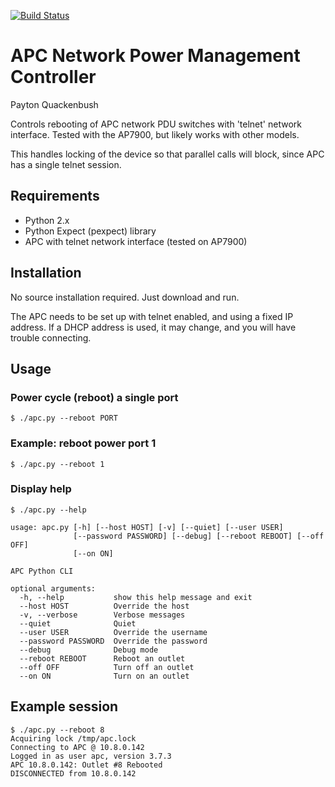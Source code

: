 [![Build Status](https://travis-ci.org/quackenbush/APC.svg?branch=master)](https://travis-ci.org/quackenbush/APC)

APC Network Power Management Controller
=======================================

Payton Quackenbush

Controls rebooting of APC network PDU switches with 'telnet' network interface.
Tested with the AP7900, but likely works with other models.

This handles locking of the device so that parallel calls will block, since
APC has a single telnet session.

Requirements
------------

- Python 2.x
- Python Expect (pexpect) library
- APC with telnet network interface (tested on AP7900)

Installation
------------

No source installation required.  Just download and run.

The APC needs to be set up with telnet enabled, and using a fixed IP address.
If a DHCP address is used, it may change, and you will have trouble connecting.

Usage
-----

### Power cycle (reboot) a single port
```$ ./apc.py --reboot PORT```

### Example: reboot power port 1
```$ ./apc.py --reboot 1```

### Display help
```
$ ./apc.py --help

usage: apc.py [-h] [--host HOST] [-v] [--quiet] [--user USER]
              [--password PASSWORD] [--debug] [--reboot REBOOT] [--off OFF]
              [--on ON]

APC Python CLI

optional arguments:
  -h, --help           show this help message and exit
  --host HOST          Override the host
  -v, --verbose        Verbose messages
  --quiet              Quiet
  --user USER          Override the username
  --password PASSWORD  Override the password
  --debug              Debug mode
  --reboot REBOOT      Reboot an outlet
  --off OFF            Turn off an outlet
  --on ON              Turn on an outlet
```

Example session
---------------

```
$ ./apc.py --reboot 8
Acquiring lock /tmp/apc.lock
Connecting to APC @ 10.8.0.142
Logged in as user apc, version 3.7.3
APC 10.8.0.142: Outlet #8 Rebooted
DISCONNECTED from 10.8.0.142
```

